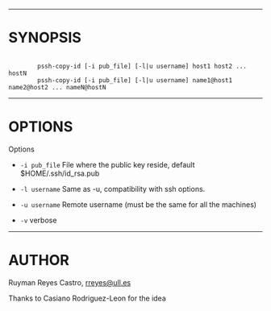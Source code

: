 
---

# SYNOPSIS #

```

        pssh-copy-id [-i pub_file] [-l|u username] host1 host2 ... hostN 
        pssh-copy-id [-i pub_file] [-l|u username] name1@host1 name2@host2 ... nameN@hostN 

```



---

# OPTIONS #

Options

  * `-i pub_file`
File where the public key reside, default $HOME/.ssh/id\_rsa.pub

  * `-l username`
Same as -u, compatibility with ssh options.

  * `-u username`
Remote username (must be the same for all the machines)

  * `-v` verbose



---

# AUTHOR #

Ruyman Reyes Castro, rreyes@ull.es

Thanks to Casiano Rodriguez-Leon for the idea
